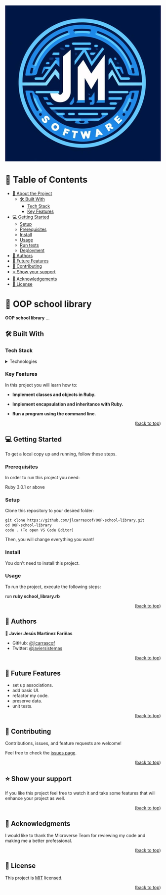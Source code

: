 ![My Logo](./Logo-final.jpeg)

<a name="readme-top"></a>


# 📗 Table of Contents

- [📖 About the Project](#about-project)
  - [🛠 Built With](#built-with)
    - [Tech Stack](#tech-stack)
    - [Key Features](#key-features)
- [💻 Getting Started](#getting-started)
  - [Setup](#setup)
  - [Prerequisites](#prerequisites)
  - [Install](#install)
  - [Usage](#usage)
  - [Run tests](#run-tests)
  - [Deployment](#triangular_flag_on_post-deployment)
- [👥 Authors](#authors)
- [🔭 Future Features](#future-features)
- [🤝 Contributing](#contributing)
- [⭐️ Show your support](#support)
- [🙏 Acknowledgements](#acknowledgements)
- [📝 License](#license)

# 📖 OOP school library <a name="about-project"></a>

**OOP school library** ...

## 🛠 Built With <a name="built-with"></a>


### Tech Stack <a name="tech-stack"></a>

<details>
<summary>Technologies</summary>
  <ul>
    <li><a href="https://www.ruby-lang.org/en/">Ruby</a></li>
  </ul>
</details>


### Key Features <a name="key-features"></a>

In this project you will learn how to:

- **Implement classes and objects in Ruby.**

- **Implement encapsulation and inheritance with Ruby.**

- **Run a program using the command line.**


<p align="right">(<a href="#readme-top">back to top</a>)</p>

## 💻 Getting Started <a name="getting-started"></a>

To get a local copy up and running, follow these steps.

### Prerequisites

In order to run this project you need:

Ruby 3.0.1 or above

### Setup

Clone this repository to your desired folder:

```
git clone https://github.com/jlcarrascof/OOP-school-library.git
cd OOP-school-library
code . (To open VS Code Editor)
```

Then, you will change everything you want!

### Install

You don't need to install this project.

### Usage

To run the project, execute the following steps:

run **ruby school_library.rb**

<p align="right">(<a href="#readme-top">back to top</a>)</p>

## 👥 Authors <a name="authors"></a>

👤 **Javier Jesús Martinez Fariñas**

- GitHub: [@jlcarrascof](https://github.com/jlcarrascof)
- Twitter: [@javiersistemas](https://twitter.com/javiersistemas)

<p align="right">(<a href="#readme-top">back to top</a>)</p>

## 🔭 Future Features <a name="future-features"></a>

- set up associations.
- add basic UI.
- refactor my code.
- preserve data.
- unit tests.

<p align="right">(<a href="#readme-top">back to top</a>)</p>

## 🤝 Contributing <a name="contributing"></a>

Contributions, issues, and feature requests are welcome!

Feel free to check the [issues page](../../issues/).

<p align="right">(<a href="#readme-top">back to top</a>)</p>

## ⭐️ Show your support <a name="support"></a>

If you like this project feel free to watch it and take some features that will enhance your project as well.

<p align="right">(<a href="#readme-top">back to top</a>)</p>

<!-- ACKNOWLEDGEMENTS -->

## 🙏 Acknowledgments <a name="acknowledgements"></a>

I would like to thank the Microverse Team for reviewing my code and making me a better professional.

<p align="right">(<a href="#readme-top">back to top</a>)</p>

## 📝 License <a name="license"></a>

This project is [MIT](./LICENSE.md) licensed.

<p align="right">(<a href="#readme-top">back to top</a>)</p>